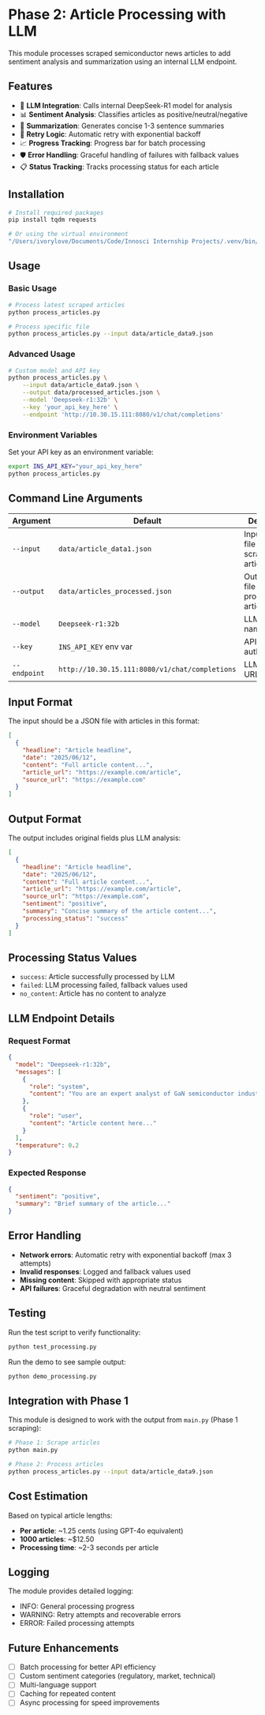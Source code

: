 # Phase 2: Article Processing with LLM

This module processes scraped semiconductor news articles to add sentiment analysis and summarization using an internal LLM endpoint.

## Features

- 🤖 **LLM Integration**: Calls internal DeepSeek-R1 model for analysis
- 📊 **Sentiment Analysis**: Classifies articles as positive/neutral/negative
- 📝 **Summarization**: Generates concise 1-3 sentence summaries
- 🔄 **Retry Logic**: Automatic retry with exponential backoff
- 📈 **Progress Tracking**: Progress bar for batch processing
- 🛡️ **Error Handling**: Graceful handling of failures with fallback values
- 📋 **Status Tracking**: Tracks processing status for each article

## Installation

```bash
# Install required packages
pip install tqdm requests

# Or using the virtual environment
"/Users/ivorylove/Documents/Code/Innosci Internship Projects/.venv/bin/python" -m pip install tqdm requests
```

## Usage

### Basic Usage

```bash
# Process latest scraped articles
python process_articles.py

# Process specific file
python process_articles.py --input data/article_data9.json
```

### Advanced Usage

```bash
# Custom model and API key
python process_articles.py \
    --input data/article_data9.json \
    --output data/processed_articles.json \
    --model 'Deepseek-r1:32b' \
    --key 'your_api_key_here' \
    --endpoint 'http://10.30.15.111:8080/v1/chat/completions'
```

### Environment Variables

Set your API key as an environment variable:

```bash
export INS_API_KEY="your_api_key_here"
python process_articles.py
```

## Command Line Arguments

| Argument | Default | Description |
|----------|---------|-------------|
| `--input` | `data/article_data1.json` | Input JSON file with scraped articles |
| `--output` | `data/articles_processed.json` | Output JSON file for processed articles |
| `--model` | `Deepseek-r1:32b` | LLM model name |
| `--key` | `INS_API_KEY` env var | API key for authentication |
| `--endpoint` | `http://10.30.15.111:8080/v1/chat/completions` | LLM endpoint URL |

## Input Format

The input should be a JSON file with articles in this format:

```json
[
  {
    "headline": "Article headline",
    "date": "2025/06/12",
    "content": "Full article content...",
    "article_url": "https://example.com/article",
    "source_url": "https://example.com"
  }
]
```

## Output Format

The output includes original fields plus LLM analysis:

```json
[
  {
    "headline": "Article headline",
    "date": "2025/06/12",
    "content": "Full article content...",
    "article_url": "https://example.com/article",
    "source_url": "https://example.com",
    "sentiment": "positive",
    "summary": "Concise summary of the article content...",
    "processing_status": "success"
  }
]
```

## Processing Status Values

- `success`: Article successfully processed by LLM
- `failed`: LLM processing failed, fallback values used
- `no_content`: Article has no content to analyze

## LLM Endpoint Details

### Request Format

```json
{
  "model": "Deepseek-r1:32b",
  "messages": [
    {
      "role": "system",
      "content": "You are an expert analyst of GaN semiconductor industry news. Return a JSON object with keys 'sentiment' (one of positive / neutral / negative) and 'summary' (<=80 words)."
    },
    {
      "role": "user",
      "content": "Article content here..."
    }
  ],
  "temperature": 0.2
}
```

### Expected Response

```json
{
  "sentiment": "positive",
  "summary": "Brief summary of the article..."
}
```

## Error Handling

- **Network errors**: Automatic retry with exponential backoff (max 3 attempts)
- **Invalid responses**: Logged and fallback values used
- **Missing content**: Skipped with appropriate status
- **API failures**: Graceful degradation with neutral sentiment

## Testing

Run the test script to verify functionality:

```bash
python test_processing.py
```

Run the demo to see sample output:

```bash
python demo_processing.py
```

## Integration with Phase 1

This module is designed to work with the output from `main.py` (Phase 1 scraping):

```bash
# Phase 1: Scrape articles
python main.py

# Phase 2: Process articles  
python process_articles.py --input data/article_data9.json
```

## Cost Estimation

Based on typical article lengths:
- **Per article**: ~1.25 cents (using GPT-4o equivalent)
- **1000 articles**: ~$12.50
- **Processing time**: ~2-3 seconds per article

## Logging

The module provides detailed logging:
- INFO: General processing progress
- WARNING: Retry attempts and recoverable errors
- ERROR: Failed processing attempts

## Future Enhancements

- [ ] Batch processing for better API efficiency
- [ ] Custom sentiment categories (regulatory, market, technical)
- [ ] Multi-language support
- [ ] Caching for repeated content
- [ ] Async processing for speed improvements
